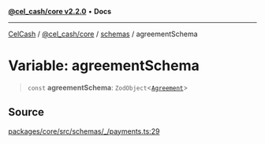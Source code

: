 [**@cel_cash/core v2.2.0**](../../README.md) • **Docs**

***

[CelCash](../../../../packages.md) / [@cel\_cash/core](../../README.md) / [schemas](../README.md) / agreementSchema

# Variable: agreementSchema

> `const` **agreementSchema**: `ZodObject`\<[`Agreement`](../../types/type-aliases/Agreement.md)\>

## Source

[packages/core/src/schemas/\_/payments.ts:29](https://github.com/Pyxlab/celcash/blob/b57c7034bd65dcd5b083f272f9cfe6cc4ff73f7b/packages/core/src/schemas/_/payments.ts#L29)
